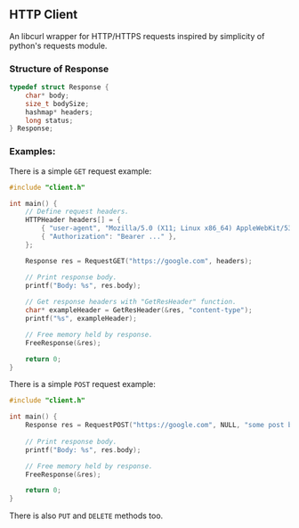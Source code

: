 ## HTTP Client
An libcurl wrapper for HTTP/HTTPS requests inspired by simplicity of python's requests module.

### Structure of Response

```c
typedef struct Response {
    char* body;
    size_t bodySize;
    hashmap* headers;
    long status;
} Response;
```

### Examples:

There is a simple `GET` request example:
```c
#include "client.h"

int main() {
    // Define request headers.
    HTTPHeader headers[] = {
        { "user-agent", "Mozilla/5.0 (X11; Linux x86_64) AppleWebKit/537.36 (KHTML, like Gecko) Chrome/119.0.0.0 Safari/537.36" },
        { "Authorization": "Bearer ..." },
    };

    Response res = RequestGET("https://google.com", headers);

    // Print response body.
    printf("Body: %s", res.body);
    
    // Get response headers with "GetResHeader" function.
    char* exampleHeader = GetResHeader(&res, "content-type");
    printf("%s", exampleHeader);

    // Free memory held by response.
    FreeResponse(&res);

    return 0;
}
```

There is a simple `POST` request example:
```c
#include "client.h"

int main() {
    Response res = RequestPOST("https://google.com", NULL, "some post body");
    
    // Print response body.
    printf("Body: %s", res.body);

    // Free memory held by response.
    FreeResponse(&res);

    return 0;
}
```

There is also `PUT` and `DELETE` methods too.